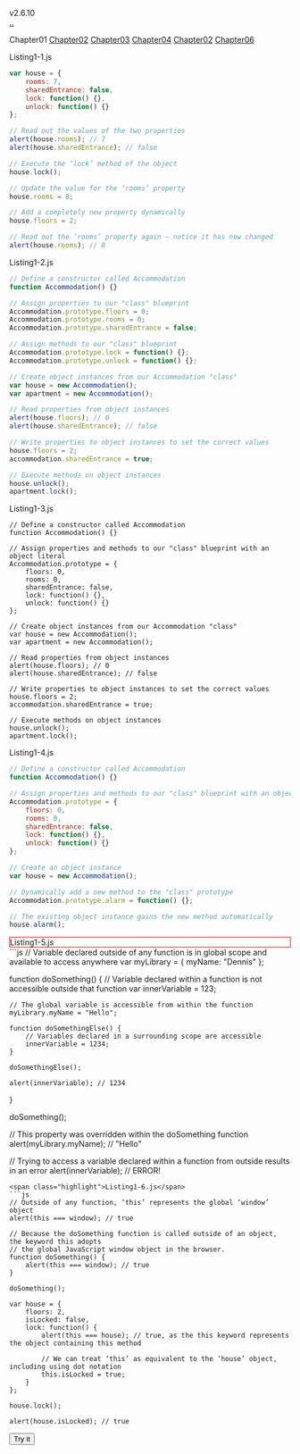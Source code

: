 v2.6.10<br>
[..](..)<br>

Chapter01 [Chapter02](Chapter02) [Chapter03](Chapter03) [Chapter04](Chapter05) [Chapter02](Chapter05) [Chapter06](Chapter06)    


<style>
span.highlight {
    background-color: blue;
}
</style>

Listing1-1.js
```js
var house = {
    rooms: 7,
    sharedEntrance: false,
    lock: function() {},
    unlock: function() {}
};

// Read out the values of the two properties
alert(house.rooms); // 7
alert(house.sharedEntrance); // false

// Execute the ‘lock’ method of the object
house.lock();

// Update the value for the ‘rooms’ property
house.rooms = 8;

// Add a completely new property dynamically
house.floors = 2;

// Read out the ‘rooms’ property again – notice it has now changed
alert(house.rooms); // 8
```
Listing1-2.js
```js
// Define a constructor called Accommodation
function Accommodation() {}

// Assign properties to our "class" blueprint
Accommodation.prototype.floors = 0;
Accommodation.prototype.rooms = 0;
Accommodation.prototype.sharedEntrance = false;

// Assign methods to our "class" blueprint
Accommodation.prototype.lock = function() {};
Accommodation.prototype.unlock = function() {};

// Create object instances from our Accommodation "class"
var house = new Accommodation();
var apartment = new Accommodation();

// Read properties from object instances
alert(house.floors); // 0
alert(house.sharedEntrance); // false

// Write properties to object instances to set the correct values
house.floors = 2;
accommodation.sharedEntrance = true;

// Execute methods on object instances
house.unlock();
apartment.lock();
```
Listing1-3.js
```
// Define a constructor called Accommodation
function Accommodation() {}

// Assign properties and methods to our "class" blueprint with an object literal
Accommodation.prototype = {
    floors: 0,
    rooms: 0,
    sharedEntrance: false,
    lock: function() {},
    unlock: function() {}
};

// Create object instances from our Accommodation "class"
var house = new Accommodation();
var apartment = new Accommodation();

// Read properties from object instances
alert(house.floors); // 0
alert(house.sharedEntrance); // false

// Write properties to object instances to set the correct values
house.floors = 2;
accommodation.sharedEntrance = true;

// Execute methods on object instances
house.unlock();
apartment.lock();
```
Listing1-4.js
```js
// Define a constructor called Accommodation
function Accommodation() {}

// Assign properties and methods to our "class" blueprint with an object literal
Accommodation.prototype = {
    floors: 0,
    rooms: 0,
    sharedEntrance: false,
    lock: function() {},
    unlock: function() {}
};

// Create an object instance
var house = new Accommodation();

// Dynamically add a new method to the "class" prototype
Accommodation.prototype.alarm = function() {};

// The existing object instance gains the new method automatically
house.alarm();
```
<div style="border:1px red solid;">Listing1-5.js</div>
```js
// Variable declared outside of any function is in global scope and available to access anywhere
var myLibrary = {
    myName: "Dennis"
};

function doSomething() {
    // Variable declared within a function is not accessible outside that function
    var innerVariable = 123;

    // The global variable is accessible from within the function
    myLibrary.myName = "Hello";

    function doSomethingElse() {
        // Variables declared in a surrounding scope are accessible
        innerVariable = 1234;
    }

    doSomethingElse();

    alert(innerVariable); // 1234
}

doSomething();

// This property was overridden within the doSomething function
alert(myLibrary.myName); // "Hello"

// Trying to access a variable declared within a function from outside results in an error
alert(innerVariable); // ERROR!
```
<span class="highlight">Listing1-6.js</span>
```js
// Outside of any function, ‘this’ represents the global ‘window’ object
alert(this === window); // true

// Because the doSomething function is called outside of an object, the keyword this adopts
// the global JavaScript window object in the browser.
function doSomething() {
    alert(this === window); // true
}

doSomething();

var house = {
    floors: 2,
    isLocked: false,
    lock: function() {
        alert(this === house); // true, as the this keyword represents the object containing this method

        // We can treat ‘this’ as equivalent to the ‘house’ object, including using dot notation
        this.isLocked = true;
    }
};

house.lock();

alert(house.isLocked); // true
```

 
 <button onclick="myFunction()">Try it</button>
<script>
function myFunction() {
    var x = document.getElementById("header");
    x.getElementsByClassName("fork")[0].style.backgroundColor = "yellow";
    x.getElementsByClassName("fork")[0].style.border = "1px solid red";
    
    var y = document.getElementByID("title");
    y.getElementsByTagName("H1")[0].innerHTML = "Chapter01";
    document.getElementsByTagName("h1")[0].innerHTML = "Chapter 01";
}
//myFunction();
</script>


